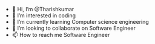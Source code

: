 - 👋 Hi, I’m @Tharishkumar
- 👀 I’m interested in coding
- 🌱 I’m currently learning Computer science engineering
- 💞️ I’m looking to collaborate on Software Engineer
- 📫 How to reach me Software Engineer

<!---
Tharishkumar/Tharishkumar is a ✨ special ✨ repository because its `README.md` (this file) appears on your GitHub profile.
You can click the Preview link to take a look at your changes.
--->
